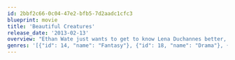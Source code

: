 ```yaml
---
id: 2bbf2c66-0c04-47e2-bfb5-7d2aadc1cfc3
blueprint: movie
title: 'Beautiful Creatures'
release_date: '2013-02-13'
overview: "Ethan Wate just wants to get to know Lena Duchannes better, but unbeknownst to him, Lena has strange powers.  As Lena's 16th birthday approaches she might decide her fate, to be good or evil.  A choice which will impact her relationship forever."
genres: '[{"id": 14, "name": "Fantasy"}, {"id": 18, "name": "Drama"}, {"id": 10749, "name": "Romance"}]'
---
```

